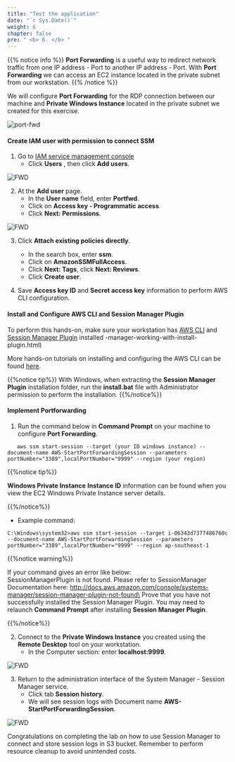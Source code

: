 ```yaml
---
title: "Test the application"
date: "`r Sys.Date()`"
weight: 6
chapter: false
pre: " <b> 6. </b> "
---
```


{{% notice info %}}
**Port Forwarding** is a useful way to redirect network traffic from one IP address - Port to another IP address - Port. With **Port Forwarding** we can access an EC2 instance located in the private subnet from our workstation.
{{% /notice %}}

We will configure **Port Forwarding** for the RDP connection between our machine and **Private Windows Instance** located in the private subnet we created for this exercise.

![port-fwd](/images/arc-04.png)

#### Create IAM user with permission to connect SSM

1. Go to [IAM service management console](https://console.aws.amazon.com/iamv2/home)
   - Click **Users** , then click **Add users**.

![FWD](/images/5.fwd/001-fwd.png)

2. At the **Add user** page.
   - In the **User name** field, enter **Portfwd**.
   - Click on **Access key - Programmatic access**.
   - Click **Next: Permissions**.

![FWD](/images/5.fwd/002-fwd.png)

3. Click **Attach existing policies directly**.

   - In the search box, enter **ssm**.
   - Click on **AmazonSSMFullAccess**.
   - Click **Next: Tags**, click **Next: Reviews**.
   - Click **Create user**.

4. Save **Access key ID** and **Secret access key** information to perform AWS CLI configuration.

#### Install and Configure AWS CLI and Session Manager Plugin

To perform this hands-on, make sure your workstation has [AWS CLI]() and [Session Manager Plugin](https://docs.aws.amazon.com/systems-manager/latest/userguide/session) installed -manager-working-with-install-plugin.html)

More hands-on tutorials on installing and configuring the AWS CLI can be found [here](https://000011.awsstudygroup.com/).

{{%notice tip%}}
With Windows, when extracting the **Session Manager Plugin** installation folder, run the **install.bat** file with Administrator permission to perform the installation.
{{%/notice%}}

#### Implement Portforwarding

1. Run the command below in **Command Prompt** on your machine to configure **Port Forwarding**.

```
   aws ssm start-session --target (your ID windows instance) --document-name AWS-StartPortForwardingSession --parameters portNumber="3389",localPortNumber="9999" --region (your region)
```

{{%notice tip%}}

**Windows Private Instance** **Instance ID** information can be found when you view the EC2 Windows Private Instance server details.

{{%/notice%}}

- Example command:

```
C:\Windows\system32>aws ssm start-session --target i-06343d7377486760c --document-name AWS-StartPortForwardingSession --parameters portNumber="3389",localPortNumber="9999" --region ap-southeast-1
```

{{%notice warning%}}

If your command gives an error like below: \
SessionManagerPlugin is not found. Please refer to SessionManager Documentation here: http://docs.aws.amazon.com/console/systems-manager/session-manager-plugin-not-found\
Prove that you have not successfully installed the Session Manager Plugin. You may need to relaunch **Command Prompt** after installing **Session Manager Plugin**.

{{%/notice%}}

2. Connect to the **Private Windows Instance** you created using the **Remote Desktop** tool on your workstation.
   - In the Computer section: enter **localhost:9999**.

![FWD](/images/5.fwd/003-fwd.png)

3. Return to the administration interface of the System Manager - Session Manager service.
   - Click tab **Session history**.
   - We will see session logs with Document name **AWS-StartPortForwardingSession**.

![FWD](/images/5.fwd/004-fwd.png)

Congratulations on completing the lab on how to use Session Manager to connect and store session logs in S3 bucket. Remember to perform resource cleanup to avoid unintended costs.
